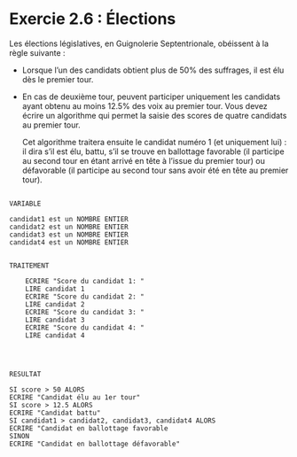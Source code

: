 # Exercie 2.6 : Élections
Les élections législatives, en Guignolerie Septentrionale, obéissent à la règle suivante :

- Lorsque l’un des candidats obtient plus de 50% des suffrages, il est élu dès le premier tour.

- En cas de deuxième tour, peuvent participer uniquement les candidats ayant obtenu au moins 12.5% des voix au premier tour.
Vous devez écrire un algorithme qui permet la saisie des scores de quatre candidats au premier tour.

  Cet algorithme traitera ensuite le candidat numéro 1 (et uniquement lui) : il dira s’il est élu, battu, s’il se trouve en ballottage favorable (il participe au second tour en étant arrivé en tête à l’issue du premier tour) ou défavorable (il participe au second tour sans avoir été en tête au premier tour).


```

VARIABLE

candidat1 est un NOMBRE ENTIER
candidat2 est un NOMBRE ENTIER
candidat3 est un NOMBRE ENTIER
candidat4 est un NOMBRE ENTIER


TRAITEMENT

	ECRIRE "Score du candidat 1: "
	LIRE candidat 1
	ECRIRE "Score du candidat 2: "
	LIRE candidat 2
	ECRIRE "Score du candidat 3: "
	LIRE candidat 3
	ECRIRE "Score du candidat 4: "
	LIRE candidat 4




RESULTAT

SI score > 50 ALORS
ECRIRE "Candidat élu au 1er tour"
SI score > 12.5 ALORS
ECRIRE "Candidat battu"
SI candidat1 > candidat2, candidat3, candidat4 ALORS
ECRIRE "Candidat en ballottage favorable
SINON
ECRIRE "Candidat en ballottage défavorable" 


```
